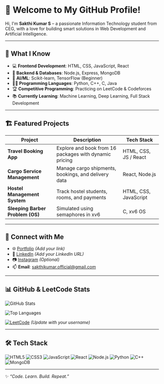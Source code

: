 # 👋 Welcome to My GitHub Profile!

Hi, I'm **Sakthi Kumar S** – a passionate Information Technology student from CEG, with a love for building smart solutions in Web Development and Artificial Intelligence.

---

## 🌟 What I Know

- 💻 **Frontend Development**: HTML, CSS, JavaScript, React  
- 🚀 **Backend & Databases**: Node.js, Express, MongoDB  
- 🧠 **AI/ML**: Scikit-learn, TensorFlow (Beginner)  
- 🧑‍💻 **Programming Languages**: Python, C++, C, Java  
- 🏆 **Competitive Programming**: Practicing on LeetCode & Codeforces  
- 📚 **Currently Learning**: Machine Learning, Deep Learning, Full Stack Development

---

## 🏗️ Featured Projects

| Project | Description | Tech Stack |
|--------|-------------|------------|
| **Travel Booking App** | Explore and book from 16 packages with dynamic pricing | HTML, CSS, JS / React |
| **Cargo Service Management** | Manage cargo shipments, bookings, and delivery data | React, Node.js |
| **Hostel Management System** | Track hostel students, rooms, and payments | HTML, CSS, JavaScript |
| **Sleeping Barber Problem (OS)** | Simulated using semaphores in xv6 | C, xv6 OS |

---

## 🔗 Connect with Me

- 🌐 [Portfolio](#) *(Add your link)*  
- 💼 [LinkedIn](#) *(Add your LinkedIn URL)*  
- 📷 [Instagram](#) *(Optional)*  
- 📫 **Email**: sakthikumar.official@gmail.com

---

## 📊 GitHub & LeetCode Stats

![GitHub Stats](https://github-readme-stats.vercel.app/api?username=sakthikumar&show_icons=true&theme=tokyonight)

![Top Languages](https://github-readme-stats.vercel.app/api/top-langs/?username=sakthikumar&layout=compact&theme=tokyonight)

[![LeetCode](https://img.shields.io/badge/LeetCode-Profile-orange)](https://leetcode.com/) *(Update with your username)*

---

## 🛠️ Tech Stack

![HTML5](https://img.shields.io/badge/-HTML5-E34F26?logo=html5&logoColor=fff&style=flat)
![CSS3](https://img.shields.io/badge/-CSS3-1572B6?logo=css3&logoColor=fff&style=flat)
![JavaScript](https://img.shields.io/badge/-JavaScript-F7DF1E?logo=javascript&logoColor=000&style=flat)
![React](https://img.shields.io/badge/-React-61DAFB?logo=react&logoColor=000&style=flat)
![Node.js](https://img.shields.io/badge/-Node.js-339933?logo=node.js&logoColor=fff&style=flat)
![Python](https://img.shields.io/badge/-Python-3776AB?logo=python&logoColor=fff&style=flat)
![C++](https://img.shields.io/badge/-C++-00599C?logo=c%2B%2B&logoColor=fff&style=flat)
![MongoDB](https://img.shields.io/badge/-MongoDB-47A248?logo=mongodb&logoColor=fff&style=flat)

---

✨ _“Code. Learn. Build. Repeat.”_
